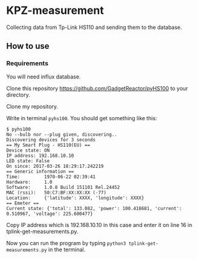 # KPZ-measurement #

Collecting data from Tp-Link HS110 and sending them to the database.

## How to use ##
### Requirements ###
You will need influx database.

Clone this repository https://github.com/GadgetReactor/pyHS100 to your directory.

Clone my repository.

Write in terminal ```pyhs100```. You should get something like this:
```
$ pyhs100
No --bulb nor --plug given, discovering..
Discovering devices for 3 seconds
== My Smart Plug - HS110(EU) ==
Device state: ON
IP address: 192.168.10.10
LED state: False
On since: 2017-03-26 18:29:17.242219
== Generic information ==
Time:         1970-06-22 02:39:41
Hardware:     1.0
Software:     1.0.8 Build 151101 Rel.24452
MAC (rssi):   50:C7:BF:XX:XX:XX (-77)
Location:     {'latitude': XXXX, 'longitude': XXXX}
== Emeter ==
Current state: {'total': 133.082, 'power': 100.418681, 'current': 0.510967, 'voltage': 225.600477}
```

Copy IP address which is 192.168.10.10 in this case and enter it on line 16 in tplink-get-measurements.py.

Now you can run the program by typing ```python3 tplink-get-measurements.py``` in the terminal.

